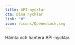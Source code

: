 ```yaml
---
title: API-nycklar
cta: Dina nycklar
link: "#"
icon: /icons/OpenedLock.svg
---
```

Hämta och hantera API-nycklar.
